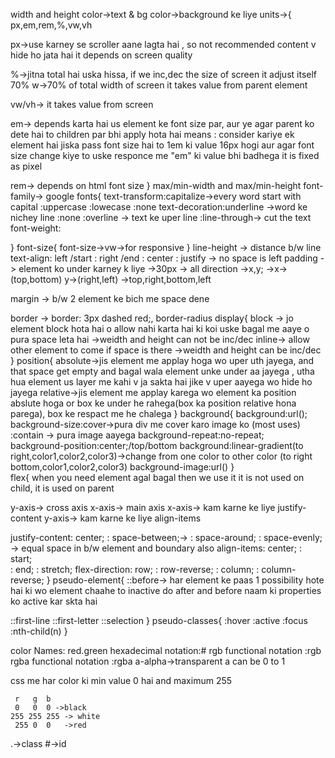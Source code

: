 width and height
color->text & bg color->background ke liye 
units->{
px,em,rem,%,vw,vh

px->use karney se scroller aane lagta hai , so not recommended
    content v hide ho jata hai 
    it depends on screen quality

%->jitna total hai uska hissa, if we inc,dec the size of screen it adjust itself
    70% w->70% of total width of screen
    it takes value from parent element

vw/vh->  it takes value from screen 

em-> depends karta hai us element ke font size par, aur ye agar parent ko dete hai to children par bhi apply hota hai 
means : consider kariye ek element hai jiska pass font size hai to 1em ki
value 16px hogi aur agar font size change kiye to uske responce me "em" ki value bhi badhega 
it is fixed as pixel

rem-> depends on html font size 
} 
max/min-width and max/min-height
font-family-> google fonts{
text-transform:capitalize->every word start with capital
              :uppercase
              :lowecase
              :none
text-decoration:underline ->word ke nichey line
               :none 
               :overline -> text ke uper line
               :line-through-> cut the text
font-weight: 

}
font-size{
font-size->vw->for responsive 
}
line-height -> distance b/w line 
text-align: left /start
          : right /end
          : center
          : justify -> no space is left
padding -> element ko under karney k liye 
        ->30px -> all direction
        ->x,y; ->x->(top,bottom) y->(right,left)
        ->top,right,bottom,left

margin -> b/w 2 element ke bich me space dene 

border -> border: 3px dashed red;, border-radius
display{
block -> jo element block hota hai o allow nahi karta hai ki koi uske bagal me aaye o pura space leta hai 
      ->weidth and height can not be inc/dec
inline-> allow other element to come if space is there 
      ->weidth and height can  be inc/dec
}
position{
absolute->jis element me applay hoga wo uper uth jayega, 
          and that space get empty and bagal wala element unke under aa jayega , 
          utha hua element us layer me kahi v ja sakta hai
          jike v uper aayega wo hide ho jayega 
relative->jis element me applay karega wo element ka position abslute hoga or box ke under he rahega(box ka position relative  hona parega), box ke respact me he chalega 
}
background{
background:url();
background-size:cover->pura div me cover karo image ko (most uses)
               :contain -> pura image aayega 
background-repeat:no-repeat;              
background-position:center;/top/bottom
background:linear-gradient(to right,color1,color2,color3)->change from one color to other color
                          (to right bottom,color1,color2,color3)
background-image:url()
}                   
flex{
when you need element agal bagal then we use it 
it is not used on child, it is used on parent 

y-axis-> cross axis
x-axis-> main axis 
x-axis-> kam karne ke liye justify-content
y-axis-> kam karne ke liye align-items

justify-content: center;
                : space-between;->
                : space-around;
                : space-evenly; -> equal space in b/w element and boundary also
align-items: center;
            : start;   
            : end;
            : stretch;
flex-direction: row;
              : row-reverse;
              : column;
              : column-reverse;
}
pseudo-element{
::before-> har element ke paas 1 possibility hote hai ki wo element chaahe to inactive do after and before naam ki properties ko active kar skta hai 

::first-line
::first-letter
::selection
}
pseudo-classes{
:hover
:active
:focus
:nth-child(n)
}


color Names: red.green
hexadecimal notation:#
rgb functional notation :rgb
rgba functional notation :rgba  a-alpha->transparent a can be 0 to 1

css me har color ki min value 0 hai and maximum 255
 
     r   g  b
     0   0  0 ->black
    255 255 255 -> white
     255 0  0   ->red

.->class
#->id